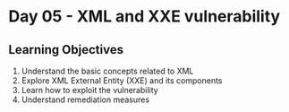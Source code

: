 # Day 05 - XML and XXE vulnerability
 ## Learning Objectives<br>
1. Understand the basic concepts related to XML
2. Explore XML External Entity (XXE) and its components
3. Learn how to exploit the vulnerability
4. Understand remediation measures
